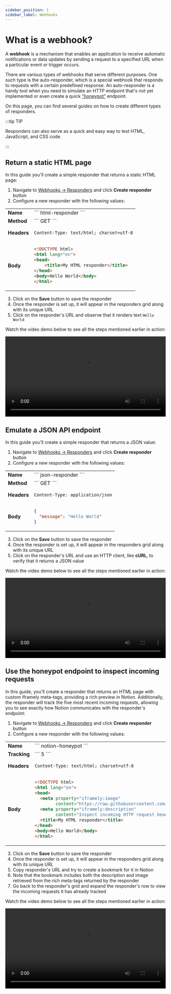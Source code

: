 ```yaml
---
sidebar_position: 1
sidebar_label: Webhooks
---
```


# What is a webhook?

A **webhook** is a mechanism that enables an application to receive automatic notifications or data updates by sending a request to a specified URL when a particular event or trigger occurs.

There are various types of webhooks that serve different purposes. One such type is the auto-responder, which is a special webhook that responds to requests with a certain predefined response. An auto-responder is a handy tool when you need to simulate an HTTP endpoint that's not yet implemented or even create a quick ["honeypot"](https://en.wikipedia.org/wiki/Honeypot_(computing)) endpoint.

On this page, you can find several guides on how to create different types of responders.

:::tip TIP

Responders can also serve as a quick and easy way to test HTML, JavaScript, and CSS code.

:::

## Return a static HTML page

In this guide you'll create a simple responder that returns a static HTML page:

1. Navigate to [Webhooks → Responders](https://secutils.dev/ws/webhooks__responders) and click **Create responder** button
2. Configure a new responder with the following values:

<table class="su-table">
<tbody>
<tr>
<td><b>Name</b></td>
<td>
```
html-responder
```
</td></tr>
<tr>
<td><b>Method</b></td>
<td>
```
GET
```
</td>
</tr>
<tr>
    <td><b>Headers</b></td>
<td>

```http
Content-Type: text/html; charset=utf-8
```
</td>
</tr>
<tr>
    <td><b>Body</b></td>
<td>

```html
<!DOCTYPE html>
<html lang="en">
<head>
    <title>My HTML responder</title>
</head>
<body>Hello World</body>
</html>
```
</td>
</tr>
</tbody>
</table>

3. Click on the **Save** button to save the responder
4. Once the responder is set up, it will appear in the responders grid along with its unique URL
5. Click on the responder's URL and observe that it renders text `Hello World`

Watch the video demo below to see all the steps mentioned earlier in action:

<video controls preload="metadata" width="100%">
  <source src="../video/guides/webhooks_html_responder.webm" type="video/webm" />
  <source src="../video/guides/webhooks_html_responder.mp4" type="video/mp4" />
</video>

## Emulate a JSON API endpoint

In this guide you'll create a simple responder that returns a JSON value:

1. Navigate to [Webhooks → Responders](https://secutils.dev/ws/webhooks__responders) and click **Create responder** button
2. Configure a new responder with the following values:

<table class="su-table">
<tbody>
<tr>
<td><b>Name</b></td>
<td>
```
json-responder
```
</td></tr>
<tr>
<td><b>Method</b></td>
<td>
```
GET
```
</td>
</tr>
<tr>
    <td><b>Headers</b></td>
<td>

```http
Content-Type: application/json
```
</td>
</tr>
<tr>
    <td><b>Body</b></td>
<td>

```json
{
  "message": "Hello World"
}
```
</td>
</tr>
</tbody>
</table>

3. Click on the **Save** button to save the responder
4. Once the responder is set up, it will appear in the responders grid along with its unique URL
5. Click on the responder's URL and use an HTTP client, like **cURL**, to verify that it returns a JSON value

Watch the video demo below to see all the steps mentioned earlier in action:

<video controls preload="metadata" width="100%">
  <source src="../video/guides/webhooks_json_responder.webm" type="video/webm" />
  <source src="../video/guides/webhooks_json_responder.mp4" type="video/mp4" />
</video>

## Use the honeypot endpoint to inspect incoming requests

In this guide, you'll create a responder that returns an HTML page with custom Iframely meta-tags, providing a rich preview in Notion. Additionally, the responder will track the five most recent incoming requests, allowing you to see exactly how Notion communicates with the responder's endpoint:

1. Navigate to [Webhooks → Responders](https://secutils.dev/ws/webhooks__responders) and click **Create responder** button
2. Configure a new responder with the following values:

<table class="su-table">
<tbody>
<tr>
<td><b>Name</b></td>
<td>
```
notion-honeypot
```
</td></tr>
<tr>
<td><b>Tracking</b></td>
<td>
```
5
```
</td>
</tr>
<tr>
    <td><b>Headers</b></td>
<td>

```http
Content-Type: text/html; charset=utf-8
```
</td>
</tr>
<tr>
    <td><b>Body</b></td>
<td>

```html
<!DOCTYPE html>
<html lang="en">
<head>
  <meta property="iframely:image"
        content="https://raw.githubusercontent.com/secutils-dev/secutils/main/assets/logo/secutils-logo-initials.png" />
  <meta property="iframely:description"
        content="Inspect incoming HTTP request headers and body with the honeypot endpoint" />
  <title>My HTML responder</title>
</head>
<body>Hello World</body>
</html>
```
</td>
</tr>
</tbody>
</table>

3. Click on the **Save** button to save the responder
4. Once the responder is set up, it will appear in the responders grid along with its unique URL
5. Copy responder's URL and try to create a bookmark for it in Notion
6. Note that the bookmark includes both the description and image retrieved from the rich meta-tags returned by the responder
7. Go back to the responder's grid and expand the responder's row to view the incoming requests it has already tracked

Watch the video demo below to see all the steps mentioned earlier in action:

<video controls preload="metadata" width="100%">
  <source src="../video/guides/webhooks_tracking_responder.webm" type="video/webm" />
  <source src="../video/guides/webhooks_tracking_responder.mp4" type="video/mp4" />
</video>
